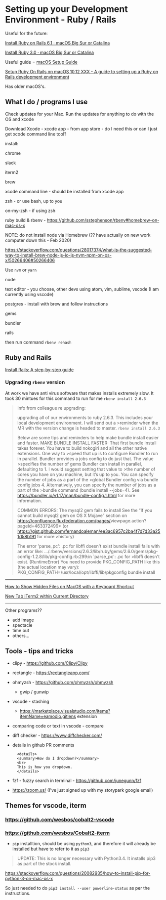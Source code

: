 # Setting up your Development Environment - Ruby / Rails

Useful for the future:

[Install Ruby on Rails 6.1 · macOS Big Sur or Catalina](https://learn-rails.com/install-rails-mac/index.html)

[Install Ruby 3.0 · macOS Big Sur or Catalina](https://mac.install.guide/ruby/index.html)

Useful guide = [macOS Setup Guide](https://sourabhbajaj.com/mac-setup/)

[Setup Ruby On Rails on macOS 10.12 XXX - A guide to setting up a Ruby on Rails development environment](https://gorails.com/setup/osx/)

Has older macOS's.

## What I do / programs I use

Check updates for your Mac. Run the updates for anything to do with the OS and xcode

Download Xcode - xcode app - from app store - do I need this or can I just get xcode command line tool?

install:

chrome

slack

iterm2

brew

xcode command line - should be installed from xcode app

zsh - or use bash, up to you

on-my-zsh - if using zsh

ruby build & rbenv - <https://github.com/sstephenson/rbenv#homebrew-on-mac-os-x>

NOTE: do not install node via Homebrew (?? have actually on new work computer down this - Feb 2020)

<https://stackoverflow.com/questions/28017374/what-is-the-suggested-way-to-install-brew-node-js-io-js-nvm-npm-on-os-x/50266406#50266406>

Use `nvm` or `yarn`

node

text editor - you choose, other devs using atom, vim, sublime, vscode
(I am currently using vscode)

postgres - install with brew and follow instructions

gems

bundler

rails

then run command `rbenv rehash`

## Ruby and Rails

[Install Rails: A step-by-step guide](http://installrails.com/)

### Upgrading `rbenv` version

At work we have anti virus software that makes installs extremely slow. It took 30 mintues for this command to run for me `rbenv install 2.6.3`

> Info from colleague re upgrading:
>
> upgrading all of our environments to ruby 2.6.3. This includes your local development environment. I will send out a >reminder when the MR with the version change is headed to master.
> `rbenv install 2.6.3`
>
> Below are some tips and reminders to help make bundle install easier and faster.
> MAKE BUNDLE INSTALL FASTER:
> That first bundle install takes forever. You have to build nokogiri and all the other native extensions. One way to >speed that up is to configure Bundler to run in parallel. Bundler provides a jobs config to do just that. The value >specifies the number of gems Bundler can install in parallel, defaulting to 1. I would suggest setting that value to >the number of cores you have on you machine, but it’s up to you. You can specify the number of jobs as a part of the >global Bundler config via bundle config jobs 4. Alternatively, you can specify the number of jobs as a part of the >bundle command (bundle install --jobs=4). See <https://bundler.io/v1.17/man/bundle-config.1.html> for more information.
>
> COMMON ERRORS:
> The mysql2 gem fails to install
> See the “If you cannot build mysql2 gem on OS X Mojave” section on <https://confluence.fluxfederation.com/pages/>viewpage.action?pageId=463372499> (or <https://gist.github.com/fernandoaleman/ee3ac6957c2ba4f7d7d33a251d58b191> for more >history)
>
> The error 'parse_pc': .pc for libffi doesn't exist
> bundle install fails with an error like:
> .../.rbenv/versions/2.6.3/lib/ruby/gems/2.6.0/gems/pkg-config-1.2.8/lib/pkg-config.rb:299:in `parse_pc': .pc for >libffi doesn't exist. (RuntimeError)
> You need to provide PKG_CONFIG_PATH like this (the actual location may vary):
> PKG_CONFIG_PATH=/usr/local/opt/libffi/lib/pkgconfig bundle install

---

[How to Show Hidden Files on MacOS with a Keyboard Shortcut](http://osxdaily.com/2018/02/12/show-hidden-files-mac-keyboard-shortcut/)

[New Tab iTerm2 within Current Directory](https://medium.com/ayuth/new-tab-iterm2-with-in-current-directory-627b0c31734a)

---

Other programs??

- add image
- spectacle
- time out
- others...

## Tools - tips and tricks

- clipy - <https://github.com/Clipy/Clipy>

- rectangle - <https://rectangleapp.com/>

- ohmyzsh - <https://github.com/ohmyzsh/ohmyzsh>

  - gwip / gunwip

- vscode - stashing

  - <https://marketplace.visualstudio.com/items?itemName=eamodio.gitlens> extension

- comparing code or text in vscode - compare

- diff checker - <https://www.diffchecker.com/>

- details in github PR comments

  ```git
    <details>
    <summary>How do I dropdown?</summary>
    <br>
    This is how you dropdown.
    </details>
  ```

- fzf - fuzzy search in terminal - <https://github.com/junegunn/fzf>

- <https://zoom.us/> (I've just signed up with my storypark google email)

## Themes for vscode, iterm

### <https://github.com/wesbos/cobalt2-vscode>

### <https://github.com/wesbos/Cobalt2-iterm>

- `pip` installtion, should be using `python3`, and therefore it will already be installed but have to refer to it as `pip3`

> UPDATE: This is no longer necessary with Python3.4. It installs pip3 as part of the stock install.

<https://stackoverflow.com/questions/20082935/how-to-install-pip-for-python-3-on-mac-os-x>

So just needed to do `pip3 install --user powerline-status` as per the instructions.
